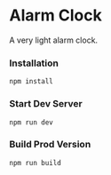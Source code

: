 # Alarm Clock

A very light alarm clock. 


### Installation

```
npm install
```

### Start Dev Server 

```
npm run dev
```

### Build Prod Version

```
npm run build
```
